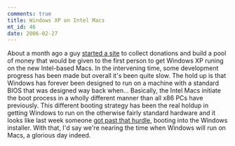 ```yaml
--- 
comments: true
title: Windows XP on Intel Macs
mt_id: 46
date: 2006-02-27
---
```

About a month ago a guy [started a site](http://windowsxp.onmac.net/The%20Contest.html) to collect donations and build a pool of money that would be given to the first person to get Windows XP runing on the new Intel-based Macs.  In the intervening time, some development progress has been made but overall it's been quite slow.  The hold up is that Windows has forever been designed to run on a machine with a standard BIOS that was designed way back when...  Basically, the Intel Macs initiate the boot process in a wholly different manner than all x86 PCs have previously.  This different booting strategy has been the real holdup in getting Windows to run on the otherwise fairly standard hardware and it looks like last week someone [got past that hurdle](http://windows.onmac.net/2006/02/21/the-windows-installer-loaded-on-an-imac/), booting into the Windows installer.  With that, I'd say we're nearing the time when Windows will run on Macs, a glorious day indeed.
